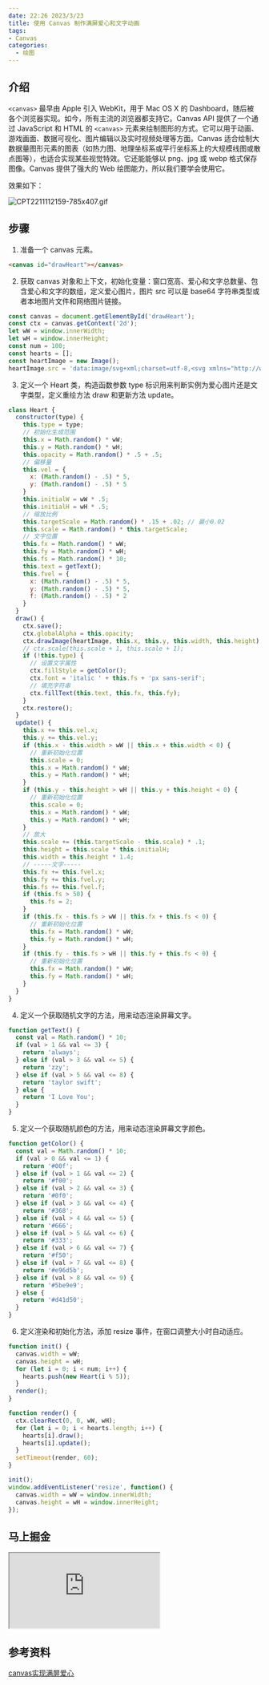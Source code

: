 ```yaml
---
date: 22:26 2023/3/23
title: 使用 Canvas 制作满屏爱心和文字动画
tags:
- Canvas
categories:  - 绘图
---
```

## 介绍
`<canvas>` 最早由 Apple 引入 WebKit，用于 Mac OS X 的 Dashboard，随后被各个浏览器实现。如今，所有主流的浏览器都支持它。Canvas API 提供了一个通过 JavaScript 和 HTML 的 `<canvas>` 元素来绘制图形的方式。它可以用于动画、游戏画面、数据可视化、图片编辑以及实时视频处理等方面。Canvas 适合绘制大数据量图形元素的图表（如热力图、地理坐标系或平行坐标系上的大规模线图或散点图等），也适合实现某些视觉特效。它还能能够以 png、jpg 或 webp 格式保存图像。Canvas 提供了强大的 Web 绘图能力，所以我们要学会使用它。

效果如下：

![CPT2211112159-785x407.gif](https://p6-juejin.byteimg.com/tos-cn-i-k3u1fbpfcp/095e5bd64b2340cf9045200d266fbc41~tplv-k3u1fbpfcp-watermark.image?)

## 步骤
1. 准备一个 canvas 元素。
```html
<canvas id="drawHeart"></canvas>
```

2. 获取 canvas 对象和上下文，初始化变量：窗口宽高、爱心和文字总数量、包含爱心和文字的数组，定义爱心图片，图片 src 可以是 base64 字符串类型或者本地图片文件和网络图片链接。
```js
const canvas = document.getElementById('drawHeart');
const ctx = canvas.getContext('2d');
let wW = window.innerWidth;
let wH = window.innerHeight;
const num = 100;
const hearts = [];
const heartImage = new Image();
heartImage.src = 'data:image/svg+xml;charset=utf-8,<svg xmlns="http://www.w3.org/2000/svg" viewBox="0 0 200 200"><path id="heart" d="M10,30 A20,20,0,0,1,50,30 A20,20,0,0,1,90,30 Q90,60,50,90 Q10,60,10,30 Z" fill="red"/></svg>';
```

3. 定义一个 Heart 类，构造函数参数 type 标识用来判断实例为爱心图片还是文字类型，定义重绘方法 draw 和更新方法 update。
```js
class Heart {
  constructor(type) {
    this.type = type;
    // 初始化生成范围
    this.x = Math.random() * wW;
    this.y = Math.random() * wH;
    this.opacity = Math.random() * .5 + .5;
    // 偏移量
    this.vel = {
      x: (Math.random() - .5) * 5,
      y: (Math.random() - .5) * 5
    }
    this.initialW = wW * .5;
    this.initialH = wH * .5;
    // 缩放比例
    this.targetScale = Math.random() * .15 + .02; // 最小0.02
    this.scale = Math.random() * this.targetScale;
    // 文字位置
    this.fx = Math.random() * wW;
    this.fy = Math.random() * wH;
    this.fs = Math.random() * 10;
    this.text = getText();
    this.fvel = {
      x: (Math.random() - .5) * 5,
      y: (Math.random() - .5) * 5,
      f: (Math.random() - .5) * 2
    }
  }
  draw() {
    ctx.save();
    ctx.globalAlpha = this.opacity;
    ctx.drawImage(heartImage, this.x, this.y, this.width, this.height);
    // ctx.scale(this.scale + 1, this.scale + 1);
    if (!this.type) {
      // 设置文字属性
      ctx.fillStyle = getColor();
      ctx.font = 'italic ' + this.fs + 'px sans-serif';
      // 填充字符串
      ctx.fillText(this.text, this.fx, this.fy);
    }
    ctx.restore();
  }
  update() {
    this.x += this.vel.x;
    this.y += this.vel.y;
    if (this.x - this.width > wW || this.x + this.width < 0) {
      // 重新初始化位置
      this.scale = 0;
      this.x = Math.random() * wW;
      this.y = Math.random() * wH;
    }
    if (this.y - this.height > wH || this.y + this.height < 0) {
      // 重新初始化位置
      this.scale = 0;
      this.x = Math.random() * wW;
      this.y = Math.random() * wH;
    }
    // 放大
    this.scale += (this.targetScale - this.scale) * .1;
    this.height = this.scale * this.initialH;
    this.width = this.height * 1.4;
    // -----文字-----
    this.fx += this.fvel.x;
    this.fy += this.fvel.y;
    this.fs += this.fvel.f;
    if (this.fs > 50) {
      this.fs = 2;
    }
    if (this.fx - this.fs > wW || this.fx + this.fs < 0) {
      // 重新初始化位置
      this.fx = Math.random() * wW;
      this.fy = Math.random() * wH;
    }
    if (this.fy - this.fs > wH || this.fy + this.fs < 0) {
      // 重新初始化位置
      this.fx = Math.random() * wW;
      this.fy = Math.random() * wH;
    }
  }
}
```

4. 定义一个获取随机文字的方法，用来动态渲染屏幕文字。
```js
function getText() {
  const val = Math.random() * 10;
  if (val > 1 && val <= 3) {
    return 'always';
  } else if (val > 3 && val <= 5) {
    return 'zzy';
  } else if (val > 5 && val <= 8) {
    return 'taylor swift';
  } else {
    return 'I Love You';
  }
}
```

5. 定义一个获取随机颜色的方法，用来动态渲染屏幕文字颜色。
```js
function getColor() {
  const val = Math.random() * 10;
  if (val > 0 && val <= 1) {
    return '#00f';
  } else if (val > 1 && val <= 2) {
    return '#f00';
  } else if (val > 2 && val <= 3) {
    return '#0f0';
  } else if (val > 3 && val <= 4) {
    return '#368';
  } else if (val > 4 && val <= 5) {
    return '#666';
  } else if (val > 5 && val <= 6) {
    return '#333';
  } else if (val > 6 && val <= 7) {
    return '#f50';
  } else if (val > 7 && val <= 8) {
    return '#e96d5b';
  } else if (val > 8 && val <= 9) {
    return '#5be9e9';
  } else {
    return '#d41d50';
  }
}
```

6. 定义渲染和初始化方法，添加 resize 事件，在窗口调整大小时自动适应。
```js
function init() {
  canvas.width = wW;
  canvas.height = wH;
  for (let i = 0; i < num; i++) {
    hearts.push(new Heart(i % 5));
  }
  render();
}

function render() {
  ctx.clearRect(0, 0, wW, wH);
  for (let i = 0; i < hearts.length; i++) {
    hearts[i].draw();
    hearts[i].update();
  }
  setTimeout(render, 60);
}

init();
window.addEventListener('resize', function() {
  canvas.width = wW = window.innerWidth;
  canvas.height = wH = window.innerHeight;
});
```

## 马上掘金
<iframe src="https://code.juejin.cn/pen/7164756645069733925"></iframe>

## 参考资料
[canvas实现满屏爱心](https://blog.csdn.net/qq_48802092/article/details/126159322)